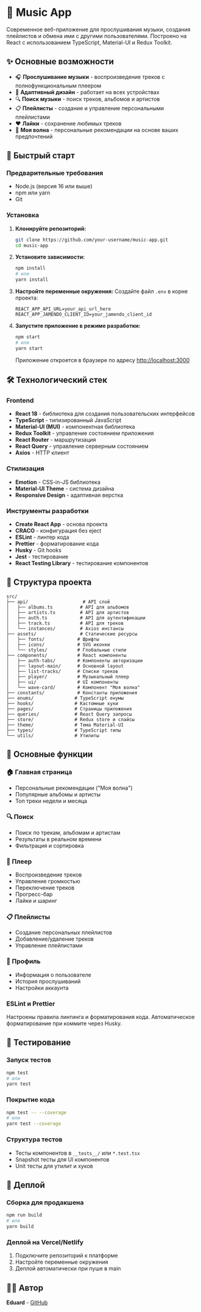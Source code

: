 # 🎵 Music App

Современное веб-приложение для прослушивания музыки, создания плейлистов и обмена ими с другими пользователями. Построено на React с использованием TypeScript, Material-UI и Redux Toolkit.

## ✨ Основные возможности

- 🎧 **Прослушивание музыки** - воспроизведение треков с полнофункциональным плеером
- 📱 **Адаптивный дизайн** - работает на всех устройствах
- 🔍 **Поиск музыки** - поиск треков, альбомов и артистов
- 📋 **Плейлисты** - создание и управление персональными плейлистами
- ❤️ **Лайки** - сохранение любимых треков
- 🌊 **Моя волна** - персональные рекомендации на основе ваших предпочтений


## 🚀 Быстрый старт

### Предварительные требования

- Node.js (версия 16 или выше)
- npm или yarn
- Git

### Установка

1. **Клонируйте репозиторий:**
   ```bash
   git clone https://github.com/your-username/music-app.git
   cd music-app
   ```

2. **Установите зависимости:**
   ```bash
   npm install
   # или
   yarn install
   ```

3. **Настройте переменные окружения:**
   Создайте файл `.env` в корне проекта:
   ```env
   REACT_APP_API_URL=your_api_url_here
   REACT_APP_JAMENDO_CLIENT_ID=your_jamendo_client_id
   ```

4. **Запустите приложение в режиме разработки:**
   ```bash
   npm start
   # или
   yarn start
   ```

   Приложение откроется в браузере по адресу [http://localhost:3000](http://localhost:3000)


## 🛠 Технологический стек

### Frontend
- **React 18** - библиотека для создания пользовательских интерфейсов
- **TypeScript** - типизированный JavaScript
- **Material-UI (MUI)** - компонентная библиотека
- **Redux Toolkit** - управление состоянием приложения
- **React Router** - маршрутизация
- **React Query** - управление серверным состоянием
- **Axios** - HTTP клиент

### Стилизация
- **Emotion** - CSS-in-JS библиотека
- **Material-UI Theme** - система дизайна
- **Responsive Design** - адаптивная верстка

### Инструменты разработки
- **Create React App** - основа проекта
- **CRACO** - конфигурация без eject
- **ESLint** - линтер кода
- **Prettier** - форматирование кода
- **Husky** - Git hooks
- **Jest** - тестирование
- **React Testing Library** - тестирование компонентов

## 📁 Структура проекта

```
src/
├── api/                    # API слой
│   ├── albums.ts          # API для альбомов
│   ├── artists.ts         # API для артистов
│   ├── auth.ts            # API для аутентификации
│   ├── track.ts           # API для треков
│   └── instances/         # Axios инстансы
├── assets/                # Статические ресурсы
│   ├── fonts/            # Шрифты
│   ├── icons/            # SVG иконки
│   └── styles/           # Глобальные стили
├── components/           # React компоненты
│   ├── auth-tabs/        # Компоненты авторизации
│   ├── layout-main/      # Основной layout
│   ├── list-tracks/      # Списки треков
│   ├── player/           # Музыкальный плеер
│   ├── ui/               # UI компоненты
│   └── wave-card/        # Компонент "Моя волна"
├── constants/            # Константы приложения
├── enums/               # TypeScript енумы
├── hooks/               # Кастомные хуки
├── pages/               # Страницы приложения
├── queries/             # React Query запросы
├── store/               # Redux store и слайсы
├── theme/               # Тема Material-UI
├── types/               # TypeScript типы
└── utils/               # Утилиты
```

## 🎯 Основные функции

### 🏠 Главная страница
- Персональные рекомендации ("Моя волна")
- Популярные альбомы и артисты
- Топ треки недели и месяца

### 🔍 Поиск
- Поиск по трекам, альбомам и артистам
- Результаты в реальном времени
- Фильтрация и сортировка

### 🎵 Плеер
- Воспроизведение треков
- Управление громкостью
- Переключение треков
- Прогресс-бар
- Лайки и шаринг

### 📋 Плейлисты
- Создание персональных плейлистов
- Добавление/удаление треков
- Управление плейлистами

### 👤 Профиль
- Информация о пользователе
- История прослушиваний
- Настройки аккаунта


### ESLint и Prettier
Настроены правила линтинга и форматирования кода. Автоматическое форматирование при коммите через Husky.

## 🧪 Тестирование

### Запуск тестов
```bash
npm test
# или
yarn test
```

### Покрытие кода
```bash
npm test -- --coverage
# или
yarn test --coverage
```

### Структура тестов
- Тесты компонентов в `__tests__/` или `*.test.tsx`
- Snapshot тесты для UI компонентов
- Unit тесты для утилит и хуков

## 🚀 Деплой

### Сборка для продакшена
```bash
npm run build
# или
yarn build
```

### Деплой на Vercel/Netlify
1. Подключите репозиторий к платформе
2. Настройте переменные окружения
3. Деплой автоматически при пуше в main


## 👨‍💻 Автор

**Eduard** - [GitHub](https://github.com/your-username)

